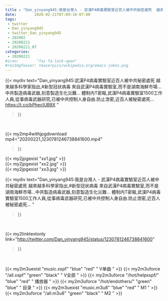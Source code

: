```yaml
---
title : "Dan_yinyang945:我是台灣人 - 武漢P4病毒實驗室近百人被中共秘密處死  越來越多科學家指出,#新型冠状病毒 來自武漢P4病毒實驗室,而不是湖南海鮮市場…中共製造病毒武器,刻意製造生化災難… 體制内T密報,武漢P4病毒實驗室1500工作人員,從事病毒武器研究,已被中共控制人身自由.防止泄密,近百人被秘密處死… "
date:        2020-02-21T07:09:18-07:00
tags:
 - twitter
 - Dan_yinyang945
 - twitter_Dan_yinyang945
 - 202002
 - 20200221
 - 20200221_07
categories:
 - 20200221
#icon:        "fas fa-lock-open"
#resImgTeaser: teaserpics/wikipedia.org/emacs-jokes.png
---
```


{{< mydiv text="Dan_yinyang945:武漢P4病毒實驗室近百人被中共秘密處死  越來越多科學家指出,#新型冠状病毒 來自武漢P4病毒實驗室,而不是湖南海鮮市場…中共製造病毒武器,刻意製造生化災難… 體制内T密報,武漢P4病毒實驗室1500工作人員,從事病毒武器研究,已被中共控制人身自由.防止泄密,近百人被秘密處死… https://t.co/bPheclUB8X "
>}}
<br>


{{< my2mp4withjpgdownload mp4="20200221_1230781246738841600.mp4"
>}}

{{< my2jpgexist "xx1.jpg" >}}<br>
{{< my2jpgexist "xx2.jpg" >}}<br>
{{< my2jpgexist "xx3.jpg" >}}<br>



{{< mydiv text="Dan_yinyang945:我是台灣人 - 武漢P4病毒實驗室近百人被中共秘密處死  越來越多科學家指出,#新型冠状病毒 來自武漢P4病毒實驗室,而不是湖南海鮮市場…中共製造病毒武器,刻意製造生化災難… 體制内T密報,武漢P4病毒實驗室1500工作人員,從事病毒武器研究,已被中共控制人身自由.防止泄密,近百人被秘密處死… "
>}}
<br>

{{< my2linktextonly link="http://twitter.com/Dan_yinyang945/status/1230781246738841600"
>}}


<br>

{{< my2m3uexist "music.xspf"        "blue"   "red"    " V单曲 " >}} {{< my2m3uforce "/all.xspf"         "green"  "black"  " V全部 " >}} {{< my2m3uforce "/hot/helpxspf/"    "blue"   "red"    " 播放器 " >}} {{< my2m3uforce "/hot/endothers/"   "green"  "blue"   " 目录 " >}} {{< my2m3uexist "music.m3u8"        "blue"   "red"    " M1 " >}} {{< my2m3uforce "/all.m3u8"         "green"  "black"  " M2 " >}} 

